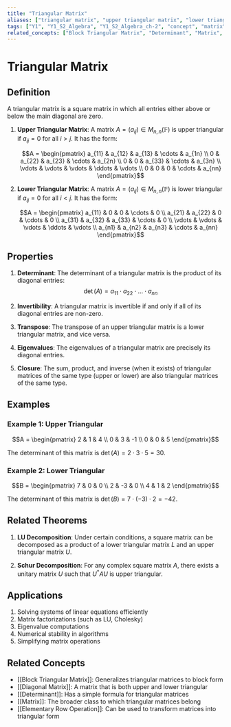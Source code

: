 ```yaml
---
title: "Triangular Matrix"
aliases: ["triangular matrix", "upper triangular matrix", "lower triangular matrix"]
tags: ["Y1", "Y1_S2_Algebra", "Y1_S2_Algebra_ch-2", "concept", "matrix", "determinant", "diagonal-matrix", "eigenvalue", "lu-decomposition", "schur-decomposition", "elementary-row-operation", "linear-algebra", "matrix-theory"]
related_concepts: ["Block Triangular Matrix", "Determinant", "Matrix", "Diagonal Matrix", "Eigenvalue", "LU Decomposition", "Schur Decomposition", "Elementary Row Operation", "Field"]
---
```


# Triangular Matrix

## Definition
A triangular matrix is a square matrix in which all entries either above or below the main diagonal are zero.

1. **Upper Triangular Matrix**: A matrix $A = (a_{ij}) \in M_{n,n}(\mathbb{F})$ is upper triangular if $a_{ij} = 0$ for all $i > j$. It has the form:
   
   $$A = \begin{pmatrix}
   a_{11} & a_{12} & a_{13} & \cdots & a_{1n} \\
   0 & a_{22} & a_{23} & \cdots & a_{2n} \\
   0 & 0 & a_{33} & \cdots & a_{3n} \\
   \vdots & \vdots & \vdots & \ddots & \vdots \\
   0 & 0 & 0 & \cdots & a_{nn}
   \end{pmatrix}$$

2. **Lower Triangular Matrix**: A matrix $A = (a_{ij}) \in M_{n,n}(\mathbb{F})$ is lower triangular if $a_{ij} = 0$ for all $i < j$. It has the form:
   
   $$A = \begin{pmatrix}
   a_{11} & 0 & 0 & \cdots & 0 \\
   a_{21} & a_{22} & 0 & \cdots & 0 \\
   a_{31} & a_{32} & a_{33} & \cdots & 0 \\
   \vdots & \vdots & \vdots & \ddots & \vdots \\
   a_{n1} & a_{n2} & a_{n3} & \cdots & a_{nn}
   \end{pmatrix}$$

## Properties
1. **Determinant**: The determinant of a triangular matrix is the product of its diagonal entries:
   $$\det(A) = a_{11} \cdot a_{22} \cdot \ldots \cdot a_{nn}$$

2. **Invertibility**: A triangular matrix is invertible if and only if all of its diagonal entries are non-zero.

3. **Transpose**: The transpose of an upper triangular matrix is a lower triangular matrix, and vice versa.

4. **Eigenvalues**: The eigenvalues of a triangular matrix are precisely its diagonal entries.

5. **Closure**: The sum, product, and inverse (when it exists) of triangular matrices of the same type (upper or lower) are also triangular matrices of the same type.

## Examples
### Example 1: Upper Triangular
$$A = \begin{pmatrix}
2 & 1 & 4 \\
0 & 3 & -1 \\
0 & 0 & 5
\end{pmatrix}$$

The determinant of this matrix is $\det(A) = 2 \cdot 3 \cdot 5 = 30$.

### Example 2: Lower Triangular
$$B = \begin{pmatrix}
7 & 0 & 0 \\
2 & -3 & 0 \\
4 & 1 & 2
\end{pmatrix}$$

The determinant of this matrix is $\det(B) = 7 \cdot (-3) \cdot 2 = -42$.

## Related Theorems
1. **LU Decomposition**: Under certain conditions, a square matrix can be decomposed as a product of a lower triangular matrix $L$ and an upper triangular matrix $U$.

2. **Schur Decomposition**: For any complex square matrix $A$, there exists a unitary matrix $U$ such that $U^*AU$ is upper triangular.

## Applications
1. Solving systems of linear equations efficiently
2. Matrix factorizations (such as LU, Cholesky)
3. Eigenvalue computations
4. Numerical stability in algorithms
5. Simplifying matrix operations

## Related Concepts
- [[Block Triangular Matrix]]: Generalizes triangular matrices to block form
- [[Diagonal Matrix]]: A matrix that is both upper and lower triangular
- [[Determinant]]: Has a simple formula for triangular matrices
- [[Matrix]]: The broader class to which triangular matrices belong
- [[Elementary Row Operation]]: Can be used to transform matrices into triangular form
